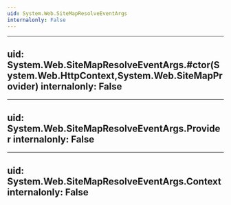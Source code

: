 ```yaml
---
uid: System.Web.SiteMapResolveEventArgs
internalonly: False
---
```


---
uid: System.Web.SiteMapResolveEventArgs.#ctor(System.Web.HttpContext,System.Web.SiteMapProvider)
internalonly: False
---

---
uid: System.Web.SiteMapResolveEventArgs.Provider
internalonly: False
---

---
uid: System.Web.SiteMapResolveEventArgs.Context
internalonly: False
---
